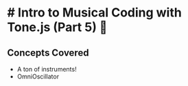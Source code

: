 # # Intro to Musical Coding with Tone.js (Part 5) :musical_note:

## Concepts Covered
- A ton of instruments!
- OmniOscillator
